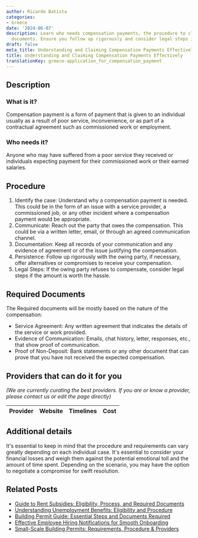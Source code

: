 ```yaml
---
author: Ricardo Batista
categories:
- Greece
date: '2024-06-07'
description: Learn who needs compensation payments, the procedure to claim, and required
  documents. Ensure you follow up rigorously and consider legal steps if necessary.
draft: false
meta_title: Understanding and Claiming Compensation Payments Effectively
title: Understanding and Claiming Compensation Payments Effectively
translationKey: greece-application_for_compensation_payment
---
```


## Description
### What is it?
Compensation payment is a form of payment that is given to an individual usually as a result of poor service, inconvenience, or as part of a contractual agreement such as commissioned work or employment. 

### Who needs it?
Anyone who may have suffered from a poor service they received or individuals expecting payment for their commissioned work or their earned salaries.

## Procedure
1. Identify the case: Understand why a compensation payment is needed. This could be in the form of an issue with a service provider, a commissioned job, or any other incident where a compensation payment would be appropriate.
2. Communicate: Reach out the party that owes the compensation. This could be via a written letter, email, or through an agreed communication channel. 
3. Documentation: Keep all records of your communication and any evidence of agreement or of the issue justifying the compensation.
4. Persistence: Follow up rigorously with the owing party, if necessary, offer alternatives or compromises to receive your compensation.
5. Legal Steps: If the owing party refuses to compensate, consider legal steps if the amount is worth the hassle.

## Required Documents
The Required documents will be mostly based on the nature of the compensation:
- Service Agreement: Any written agreement that indicates the details of the service or work provided.
- Evidence of Communication: Emails, chat history, letter, responses, etc., that show proof of communication.
- Proof of Non-Deposit: Bank statements or any other document that can prove that you have not received the expected compensation.

## Providers that can do it for you

_(We are currently curating the best providers. If you are or know a provider, please contact us or edit the page directly)_

| Provider        |     Website     |     Timelines    |       Cost      |
| :-------------: | :-------------: |  :-------------: | :-------------: |

## Additional details
It's essential to keep in mind that the procedure and requirements can vary greatly depending on each individual case. It's essential to consider your financial losses and weigh them against the potential emotional toll and the amount of time spent. Depending on the scenario, you may have the option to negotiate a compromise for swift resolution.


## Related Posts

- [Guide to Rent Subsidies: Eligibility, Process, and Required Documents](https://tramitit.com/guides/greece/application_for_rent_subsidy/)
- [Understanding Unemployment Benefits: Eligibility and Procedure](https://tramitit.com/guides/greece/application_for_unemployment_benefit/)
- [Building Permit Guide: Essential Steps and Documents Required](https://tramitit.com/guides/greece/application_for_building_permit/)
- [Effective Employee Hiring Notifications for Smooth Onboarding](https://tramitit.com/guides/greece/notification_of_employee_hiring/)
- [Small-Scale Building Permits: Requirements, Procedure & Providers](https://tramitit.com/guides/greece/application_for_a_small-scale_building_permit/)